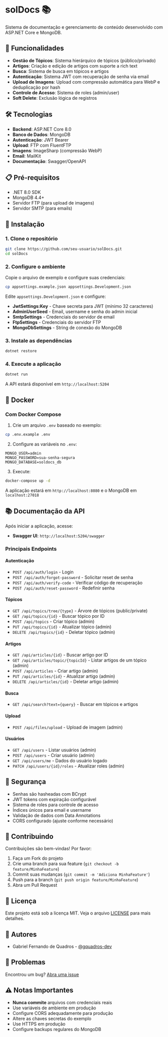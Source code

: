 # solDocs 📚

Sistema de documentação e gerenciamento de conteúdo desenvolvido com ASP.NET Core e MongoDB.

## 🚀 Funcionalidades

- **Gestão de Tópicos**: Sistema hierárquico de tópicos (público/privado)
- **Artigos**: Criação e edição de artigos com suporte a rich text
- **Busca**: Sistema de busca em tópicos e artigos
- **Autenticação**: Sistema JWT com recuperação de senha via email
- **Upload de Imagens**: Upload com compressão automática para WebP e deduplicação por hash
- **Controle de Acesso**: Sistema de roles (admin/user)
- **Soft Delete**: Exclusão lógica de registros

## 🛠️ Tecnologias

- **Backend**: ASP.NET Core 8.0
- **Banco de Dados**: MongoDB
- **Autenticação**: JWT Bearer
- **Upload**: FTP com FluentFTP
- **Imagens**: ImageSharp (compressão WebP)
- **Email**: MailKit
- **Documentação**: Swagger/OpenAPI

## 📋 Pré-requisitos

- .NET 8.0 SDK
- MongoDB 4.4+
- Servidor FTP (para upload de imagens)
- Servidor SMTP (para emails)

## 🔧 Instalação

### 1. Clone o repositório

```bash
git clone https://github.com/seu-usuario/solDocs.git
cd solDocs
```

### 2. Configure o ambiente

Copie o arquivo de exemplo e configure suas credenciais:

```bash
cp appsettings.example.json appsettings.Development.json
```

Edite `appsettings.Development.json` e configure:

- **JwtSettings:Key** - Chave secreta para JWT (mínimo 32 caracteres)
- **AdminUserSeed** - Email, username e senha do admin inicial
- **SmtpSettings** - Credenciais do servidor de email
- **FtpSettings** - Credenciais do servidor FTP
- **MongoDbSettings** - String de conexão do MongoDB

### 3. Instale as dependências

```bash
dotnet restore
```

### 4. Execute a aplicação

```bash
dotnet run
```

A API estará disponível em `http://localhost:5204`

## 🐳 Docker

### Com Docker Compose

1. Crie um arquivo `.env` baseado no exemplo:

```bash
cp .env.example .env
```

2. Configure as variáveis no `.env`:

```env
MONGO_USER=admin
MONGO_PASSWORD=sua-senha-segura
MONGO_DATABASE=soldocs_db
```

3. Execute:

```bash
docker-compose up -d
```

A aplicação estará em `http://localhost:8080` e o MongoDB em `localhost:27018`

## 📚 Documentação da API

Após iniciar a aplicação, acesse:

- **Swagger UI**: `http://localhost:5204/swagger`

### Principais Endpoints

#### Autenticação
- `POST /api/auth/login` - Login
- `POST /api/auth/forgot-password` - Solicitar reset de senha
- `POST /api/auth/verify-code` - Verificar código de recuperação
- `POST /api/auth/reset-password` - Redefinir senha

#### Tópicos
- `GET /api/topics/tree/{type}` - Árvore de tópicos (public/private)
- `GET /api/topics/{id}` - Buscar tópico por ID
- `POST /api/topics` - Criar tópico (admin)
- `PUT /api/topics/{id}` - Atualizar tópico (admin)
- `DELETE /api/topics/{id}` - Deletar tópico (admin)

#### Artigos
- `GET /api/articles/{id}` - Buscar artigo por ID
- `GET /api/articles/topic/{topicId}` - Listar artigos de um tópico (admin)
- `POST /api/articles` - Criar artigo (admin)
- `PUT /api/articles/{id}` - Atualizar artigo (admin)
- `DELETE /api/articles/{id}` - Deletar artigo (admin)

#### Busca
- `GET /api/search?text={query}` - Buscar em tópicos e artigos

#### Upload
- `POST /api/files/upload` - Upload de imagem (admin)

#### Usuários
- `GET /api/users` - Listar usuários (admin)
- `POST /api/users` - Criar usuário (admin)
- `GET /api/users/me` - Dados do usuário logado
- `PATCH /api/users/{id}/roles` - Atualizar roles (admin)

## 🔐 Segurança

- Senhas são hasheadas com BCrypt
- JWT tokens com expiração configurável
- Sistema de roles para controle de acesso
- Índices únicos para email e username
- Validação de dados com Data Annotations
- CORS configurado (ajuste conforme necessário)

## 🤝 Contribuindo

Contribuições são bem-vindas! Por favor:

1. Faça um Fork do projeto
2. Crie uma branch para sua feature (`git checkout -b feature/MinhaFeature`)
3. Commit suas mudanças (`git commit -m 'Adiciona MinhaFeature'`)
4. Push para a branch (`git push origin feature/MinhaFeature`)
5. Abra um Pull Request

## 📝 Licença

Este projeto está sob a licença MIT. Veja o arquivo [LICENSE](LICENSE) para mais detalhes.

## 👥 Autores

- Gabriel Fernando de Quadros - [@gquadros-dev](https://github.com/gquadros-dev)

## 🐛 Problemas

Encontrou um bug? [Abra uma issue](https://github.com/gquadros-dev/solDocs/issues)

## ⚠️ Notas Importantes

- **Nunca commite** arquivos com credenciais reais
- Use variáveis de ambiente em produção
- Configure CORS adequadamente para produção
- Altere as chaves secretas do exemplo
- Use HTTPS em produção
- Configure backups regulares do MongoDB
